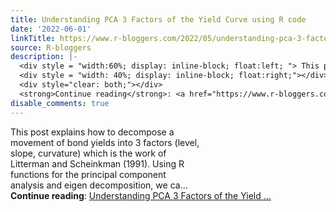 ```yaml
---
title: Understanding PCA 3 Factors of the Yield Curve using R code
date: '2022-06-01'
linkTitle: https://www.r-bloggers.com/2022/05/understanding-pca-3-factors-of-the-yield-curve-using-r-code/
source: R-bloggers
description: |-
  <div style = "width:60%; display: inline-block; float:left; "> This post explains how to decompose a movement of bond yields into 3 factors (level, slope, curvature) which is the work of Litterman and Scheinkman (1991). Using R functions for the principal component analysis and eigen decomposition, we ca...</div>
  <div style = "width: 40%; display: inline-block; float:right;"></div>
  <div style="clear: both;"></div>
  <strong>Continue reading</strong>: <a href="https://www.r-bloggers.com/2022/05/understanding-pca-3-factors-of-the-yield-curve-using-r-code/">Understanding PCA 3 Factors of the Yield ...
disable_comments: true
---
```

<div style = "width:60%; display: inline-block; float:left; "> This post explains how to decompose a movement of bond yields into 3 factors (level, slope, curvature) which is the work of Litterman and Scheinkman (1991). Using R functions for the principal component analysis and eigen decomposition, we ca...</div>
<div style = "width: 40%; display: inline-block; float:right;"></div>
<div style="clear: both;"></div>
<strong>Continue reading</strong>: <a href="https://www.r-bloggers.com/2022/05/understanding-pca-3-factors-of-the-yield-curve-using-r-code/">Understanding PCA 3 Factors of the Yield ...